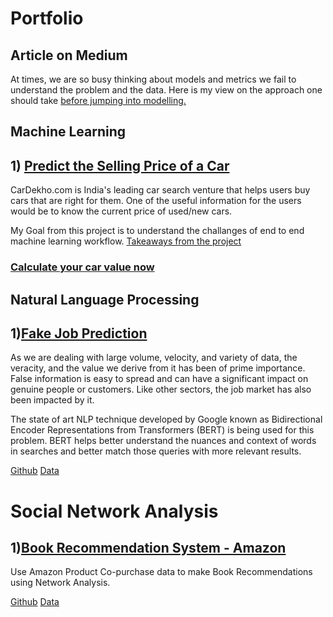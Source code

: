 # Portfolio
## Article on Medium
At times, we are so busy thinking about models and metrics we fail to understand the problem and the data.
Here is my view on the approach one should take [before jumping into modelling.](https://medium.com/@sandeeptimilsina/before-you-jump-into-modelling-2ca5b727dac2)

## Machine Learning
## 1) [Predict the Selling Price of a Car](https://github.com/stimils2/car_selling_price_pred)
CarDekho.com is India's leading car search venture that helps users buy cars that are right for them.
One of the useful information for the users would be to know the current price of used/new cars.

My Goal from this project is to understand the challanges of end to end machine learning workflow. [Takeaways from the project](https://github.com/stimils2/car_selling_price_pred) 

### [Calculate your car value now](https://carpredsp.herokuapp.com/)      

## Natural Language Processing
## 1)[Fake Job Prediction](https://github.com/stimils2/Fake-Job-Prediction-Using-BERT)
As we are dealing with large volume, velocity, and variety of data, the veracity, and the value we derive from it has been of prime importance. False information is easy to spread and can have a significant impact on genuine people or customers. Like other sectors, the job market has also been impacted by it.

The state of art NLP technique developed by Google known as Bidirectional Encoder Representations from Transformers (BERT) is being used for this problem. BERT helps better understand the nuances and context of words in searches and better match those queries with more relevant results.

[Github](https://github.com/stimils2/Fake-Job-Prediction-Using-BERT/blob/master/fake%20job%20prediction.ipynb) [Data](http://emscad.samos.aegean.gr/)


# Social Network Analysis
## 1)[Book Recommendation System - Amazon](https://github.com/stimils2/Book-Recommendations-Amazon)
Use Amazon Product Co-purchase data to make Book Recommendations using Network Analysis.

[Github](https://github.com/stimils2/Book-Recommendations-Amazon/blob/master/recommendations.py) [Data](http://snap.stanford.edu/data/amazon-meta.html)
